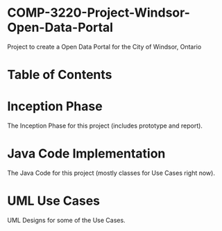 # COMP-3220-Project-Windsor-Open-Data-Portal
Project to create a Open Data Portal for the City of Windsor, Ontario
# Table of Contents
# Inception Phase
The Inception Phase for this project (includes prototype and report).
# Java Code Implementation
The Java Code for this project (mostly classes for Use Cases right now).
# UML Use Cases
UML Designs for some of the Use Cases.
